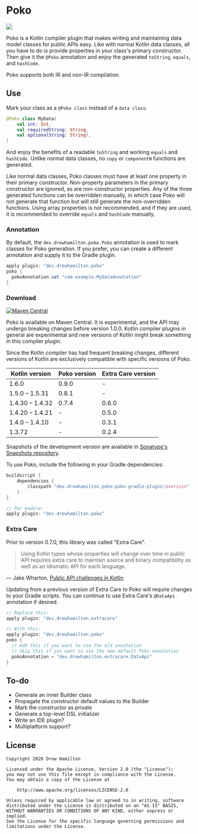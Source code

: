 # Poko
[![](https://github.com/drewhamilton/Poko/workflows/CI/badge.svg?branch=main)](https://github.com/drewhamilton/Poko/actions?query=workflow%3ACI+branch%3Amain)

Poko is a Kotlin compiler plugin that makes writing and maintaining data model classes for public
APIs easy. Like with normal Kotlin data classes, all you have to do is provide properties in your
class's primary constructor. Then give it the `@Poko` annotation and enjoy the generated `toString`,
`equals`, and `hashCode`.

Poko supports both IR and non-IR compilation.

## Use
Mark your class as a `@Poko class` instead of a `data class`:
```kotlin
@Poko class MyData(
    val int: Int,
    val requiredString: String,
    val optionalString: String?,
)
```

And enjoy the benefits of a readable `toString` and working `equals` and `hashCode`. Unlike normal
data classes, no `copy` or `componentN` functions are generated.

Like normal data classes, Poko classes must have at least one property in their primary constructor.
Non-property parameters in the primary constructor are ignored, as are non-constructor properties.
Any of the three generated functions can be overridden manually, in which case Poko will not
generate that function but will still generate the non-overridden functions. Using array properties
is not recommended, and if they are used, it is recommended to override `equals` and `hashCode`
manually.

### Annotation
By default, the `dev.drewhamilton.poko.Poko` annotation is used to mark classes for Poko generation.
If you prefer, you can create a different annotation and supply it to the Gradle  plugin.

```groovy
apply plugin: "dev.drewhamilton.poko"
poko {
  pokoAnnotation.set "com.example.MyDataAnnotation"
}
```

### Download

[![Maven Central](https://maven-badges.herokuapp.com/maven-central/dev.drewhamilton.poko/poko-compiler-plugin/badge.svg)](https://maven-badges.herokuapp.com/maven-central/dev.drewhamilton.poko/poko-compiler-plugin)

Poko is available on Maven Central. It is experimental, and the API may undergo breaking changes
before version 1.0.0. Kotlin compiler plugins in general are experimental and new versions of Kotlin
might break something in this compiler plugin.

Since the Kotlin compiler has had frequent breaking changes, different versions of Kotlin are
exclusively compatible with specific versions of Poko.

| Kotlin version  | Poko version | Extra Care version |
| --------------- | ------------ | ------------------ |
| 1.6.0           | 0.9.0        | -                  |
| 1.5.0 – 1.5.31  | 0.8.1        | -                  |
| 1.4.30 – 1.4.32 | 0.7.4        | 0.6.0              |
| 1.4.20 – 1.4.21 | -            | 0.5.0              |
| 1.4.0 – 1.4.10  | -            | 0.3.1              |
| 1.3.72          | -            | 0.2.4              |

Snapshots of the development version are available in [Sonatype's Snapshots
repository](https://oss.sonatype.org/#view-repositories;snapshots~browsestorage).

To use Poko, include the following in your Gradle dependencies:
```groovy
buildscript {
    dependencies {
        classpath "dev.drewhamilton.poko:poko-gradle-plugin:$version"
    }
}

// Per module:
apply plugin: "dev.drewhamilton.poko"
```

### Extra Care

Prior to version 0.7.0, this library was called "Extra Care".

> Using Kotlin types whose properties will change over time in public API requires extra care to
> maintain source and binary compatibility as well as an idiomatic API for each language.

— Jake Wharton,
[Public API challenges in Kotlin](https://jakewharton.com/public-api-challenges-in-kotlin/)

Updating from a previous version of Extra Care to Poko will require changes to your Gradle scripts.
You can continue to use Extra Care's `@DataApi` annotation if desired.

```groovy
// Replace this:
apply plugin: "dev.drewhamilton.extracare"

// With this:
apply plugin: "dev.drewhamilton.poko"
poko {
  // Add this if you want to use the old annotation
  // Skip this if you want to use the new default Poko annotation
  pokoAnnotation = "dev.drewhamilton.extracare.DataApi"
}
```

## To-do
* Generate an inner Builder class
* Propagate the constructor default values to the Builder 
* Mark the constructor as private
* Generate a top-level DSL initializer
* Write an IDE plugin?
* Multiplatform support?

## License
```
Copyright 2020 Drew Hamilton

Licensed under the Apache License, Version 2.0 (the "License");
you may not use this file except in compliance with the License.
You may obtain a copy of the License at

    http://www.apache.org/licenses/LICENSE-2.0

Unless required by applicable law or agreed to in writing, software
distributed under the License is distributed on an "AS IS" BASIS,
WITHOUT WARRANTIES OR CONDITIONS OF ANY KIND, either express or implied.
See the License for the specific language governing permissions and
limitations under the License.
```
